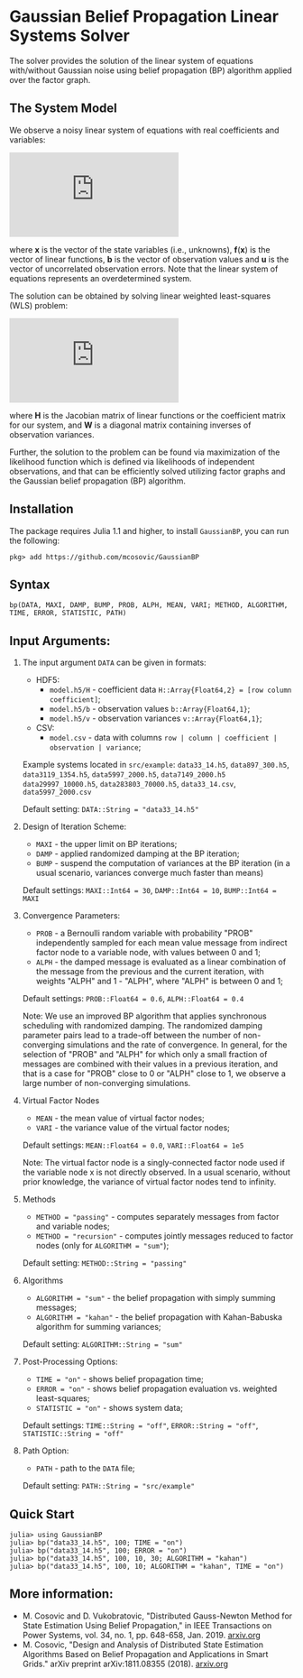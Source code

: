 # Gaussian Belief Propagation Linear Systems Solver
The solver provides the solution of the linear system of equations with/without Gaussian noise using belief propagation (BP) algorithm applied over the factor graph.

## The System Model
We observe a noisy linear system of equations with real coefficients and variables:

![equation](https://latex.codecogs.com/gif.latex?%5Ctextbf%7Bb%7D%20%3D%20%5Ctextbf%7Bf%7D%28%5Ctextbf%7Bx%7D%29%20&plus;%20%5Ctextbf%7Bu%7D)

where **x** is the vector of the state variables (i.e., unknowns), **f**(**x**) is the vector of linear functions, **b** is the vector of observation values and **u** is the vector of uncorrelated observation errors. Note that the linear system of equations represents an overdetermined system.

The solution can be obtained by solving linear weighted least-squares (WLS) problem:

![wls](https://latex.codecogs.com/gif.latex?%28%5Cmathbf%7BH%7D%5ET%5Cmathbf%7BW%7D%5Cmathbf%7BH%7D%29%5Cmathbf%7Bx%7D%20%3D%20%5Cmathbf%7BH%7D%5ET%20%5Cmathbf%7BW%7D%5Cmathbf%7Bb%7D)

where **H** is the Jacobian matrix of linear functions or the coefficient  matrix for our system, and **W** is a diagonal matrix containing inverses of observation variances.

Further, the solution to the problem can be found via maximization of the likelihood function which is defined via likelihoods of independent observations, and that can be efficiently solved utilizing factor graphs and the Gaussian belief propagation (BP) algorithm.

## Installation
The package requires Julia 1.1 and higher, to install `GaussianBP`, you can run the following:
```
pkg> add https://github.com/mcosovic/GaussianBP
```

## Syntax
```
bp(DATA, MAXI, DAMP, BUMP, PROB, ALPH, MEAN, VARI; METHOD, ALGORITHM, TIME, ERROR, STATISTIC, PATH)
```

## Input Arguments:
1. The input argument `DATA` can be given in formats:
    - HDF5:
      - `model.h5/H` - coefficient data `H::Array{Float64,2} = [row column coefficient]`;
      - `model.h5/b` - observation values `b::Array{Float64,1}`;
      - `model.h5/v` - observation variances `v::Array{Float64,1}`;
    - CSV:
      - `model.csv` - data with columns `row | column | coefficient | observation | variance`;

    Example systems located in `src/example`: `data33_14.h5`, `data897_300.h5`, `data3119_1354.h5`, `data5997_2000.h5`, `data7149_2000.h5` `data29997_10000.h5`, `data283803_70000.h5`, `data33_14.csv`, `data5997_2000.csv`

    Default setting: `DATA::String = "data33_14.h5"`

2. Design of Iteration Scheme:
    - `MAXI` - the upper limit on BP iterations;
    - `DAMP` - applied randomized damping at the BP iteration;
    - `BUMP` - suspend the computation of variances at the BP iteration (in a usual scenario, variances converge much faster than means)

    Default settings: `MAXI::Int64 = 30`, `DAMP::Int64 = 10`, `BUMP::Int64 = MAXI`

3. Convergence Parameters:
    - `PROB` - a Bernoulli random variable with probability "PROB" independently sampled for each mean value message from indirect factor node to a variable node, with values between 0 and 1;
    - `ALPH` - the damped message is evaluated as a linear combination of the message from the previous and the current iteration, with weights "ALPH" and 1 - "ALPH", where "ALPH" is between 0 and 1;

    Default settings: `PROB::Float64 = 0.6`, `ALPH::Float64 = 0.4`

    Note: We use an improved BP algorithm that applies synchronous scheduling  with randomized damping. The randomized damping parameter pairs lead to a trade-off between the number of non-converging simulations and the rate of convergence. In general, for the selection of "PROB" and "ALPH" for which only a small fraction of messages are combined with their values in a previous iteration, and that is a case for "PROB" close to 0 or "ALPH" close to 1, we observe a large number of non-converging simulations.

4. Virtual Factor Nodes
    - `MEAN` - the mean value of virtual factor nodes;
    - `VARI` - the variance value of the virtual factor nodes;

    Default settings: `MEAN::Float64 = 0.0`, `VARI::Float64 = 1e5`

    Note: The virtual factor node is a singly-connected factor node used if the variable node x is not directly observed. In a usual scenario, without prior knowledge, the variance of virtual factor nodes tend to infinity.

5. Methods
    - `METHOD = "passing"` - computes separately messages from factor and variable nodes;
    - `METHOD = "recursion"` - computes jointly messages reduced to factor nodes (only for `ALGORITHM = "sum"`);

    Default setting: `METHOD::String = "passing"`

6. Algorithms
    - `ALGORITHM = "sum"` - the belief propagation with simply summing messages;
    - `ALGORITHM = "kahan"` - the belief propagation with Kahan-Babuska algorithm for summing variances;

    Default setting: `ALGORITHM::String = "sum"`

7. Post-Processing Options:
    - `TIME = "on"` - shows belief propagation time;
    - `ERROR = "on"` - shows belief propagation evaluation vs. weighted least-squares;
    - `STATISTIC = "on"` - shows system data;

    Default settings: `TIME::String = "off"`, `ERROR::String = "off"`, `STATISTIC::String = "off"`   

8. Path Option:
    - `PATH` - path to the `DATA` file;

    Default setting: `PATH::String = "src/example"`


## Quick Start
```
julia> using GaussianBP
julia> bp("data33_14.h5", 100; TIME = "on")
julia> bp("data33_14.h5", 100; ERROR = "on")
julia> bp("data33_14.h5", 100, 10, 30; ALGORITHM = "kahan")
julia> bp("data33_14.h5", 100, 10; ALGORITHM = "kahan", TIME = "on")
```

## More information:
- M. Cosovic and D. Vukobratovic, "Distributed Gauss-Newton Method for State Estimation Using Belief Propagation," in IEEE Transactions on  Power Systems, vol. 34, no. 1, pp. 648-658, Jan. 2019. [arxiv.org](https://arxiv.org/pdf/1702.05781.pdf)
- M. Cosovic, "Design and Analysis of Distributed State Estimation Algorithms Based on Belief Propagation and Applications in Smart Grids." arXiv preprint arXiv:1811.08355 (2018). [arxiv.org](https://arxiv.org/pdf/1811.08355.pdf)
